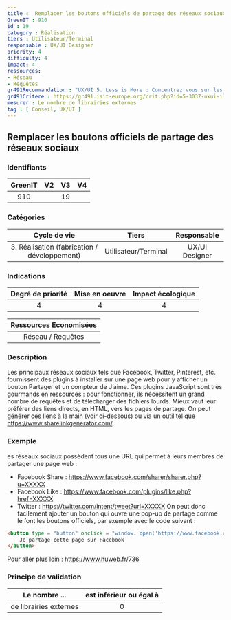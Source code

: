 ```yaml
---
title :  Remplacer les boutons officiels de partage des réseaux sociaux
GreenIT : 910
id : 19
category : Réalisation
tiers : Utilisateur/Terminal
responsable : UX/UI Designer
priority: 4
difficulty: 4
impact: 4
ressources:
- Réseau
- Requêtes
gr491Recommandation : "UX/UI 5. Less is More : Concentrez vous sur les fonctionnalités essentielles et simplifiez votre interface"
gr491Critere : https://gr491.isit-europe.org/crit.php?id=5-3037-uxui-il-est-courant-dutiliser-des-services-tiers
mesurer : Le nombre de librairies externes
tag : [ Conseil, UX/UI ]
---
```


## Remplacer les boutons officiels de partage des réseaux sociaux

### Identifiants

| GreenIT |  V2  |  V3  |  V4  |
|:-------:|:----:|:----:|:----:|
|   910   |   | 19  |      |

### Catégories

| Cycle de vie |  Tiers  |  Responsable  |
|:---------:|:----:|:----:|
| 3. Réalisation (fabrication / développement) | Utilisateur/Terminal | UX/UI Designer |

### Indications

| Degré de priorité |      Mise en oeuvre       |  Impact écologique    |
|:-------------------:|:-------------------------:|:---------------------:|
| 4 | 4 | 4 |

|Ressources Economisées                                      |
|:----------------------------------------------------------:|
|  Réseau / Requêtes  |

### Description

Les principaux réseaux sociaux tels que Facebook, Twitter, Pinterest, etc. fournissent des plugins à installer sur une page web
pour y afficher un bouton Partager et un compteur de J’aime. Ces plugins JavaScript sont très gourmands en ressources : 
pour fonctionner, ils nécessitent un grand nombre de requêtes et de télécharger des fichiers lourds. 
Mieux vaut leur préférer des liens directs, en HTML, vers les pages de partage. 
On peut générer ces liens à la main (voir ci-dessous) ou via un outil tel que https://www.sharelinkgenerator.com/.

### Exemple

es réseaux sociaux possèdent tous une URL qui permet à leurs membres de partager une page web :
 - Facebook Share : https://www.facebook.com/sharer/sharer.php?u=XXXXX
 - Facebook Like : https://www.facebook.com/plugins/like.php?href=XXXXX
 - Twitter : https://twitter.com/intent/tweet?url=XXXXX
On peut donc facilement ajouter un bouton qui ouvre une pop-up de partage comme le font les boutons officiels, par exemple avec le code suivant :

```html
<button type = "button" onclick = "window. open('https://www.facebook.com/ sharer/sharer.php?u=XXXXX', '', 'menubar = no, toolbar = no, resizable = yes, scrollbars = yes, height = 500, width = 700')">
    Je partage cette page sur Facebook
</button>
```
Pour aller plus loin :
https://www.nuweb.fr/736


### Principe de validation

| Le nombre ...     | est inférieur ou égal à   |  
|-------------------|:-------------------------:|
| de librairies externes  | 0  |
